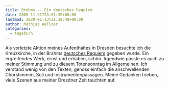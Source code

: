 ```yaml
---
title: Brahms -- Ein deutsches Requiem
date: 2005-11-21T23:51:39+00:00
lastmod: 2020-01-13T21:38:48+00:00
author: Mathias Wellner
categories:
  - tagebuch
---
```

Als vorletzte Aktion meines Aufenthaltes in Dresden besuchte ich die Kreuzkirche, in der Brahms [deutsches Requiem](https://de.wikipedia.org/wiki/Ein_deutsches_Requiem) gegeben wurde. Ein ergreifendes Werk, ernst und erhaben, schön. Irgendwie passte es auch zu meiner Stimmung und zu diesem Totensonntag im Allgemeinen. Ich verstand wenig von den Texten, genoss einfach die anschwellenden Chorstimmen, Soli und Instrumentenpassagen. Meine Gedanken trieben, viele Szenen aus meiner Dresdner Zeit tauchten auf.